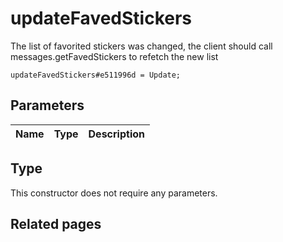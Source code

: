# updateFavedStickers
The list of favorited stickers was changed, the client should call messages.getFavedStickers to refetch the new list

```
updateFavedStickers#e511996d = Update;
```

## Parameters
| Name | Type | Description |
| ---- | :----: | ----------- |


## Type
This constructor does not require any parameters.

## Related pages
